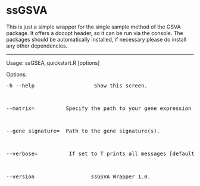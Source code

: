 # ssGSVA
This is just a simple wrapper for the single sample method of the GSVA package. It offers a docopt header, so it can be run via the console. The packages should be automatically installed, if necessary please do install any other dependencies. <br>

---

Usage: ssGSEA_quickstart.R [options] <br>

Options: <br>
  <pre>-h --help                   Show this screen. </pre><br>
  <pre>--matrix=<string>          Specify the path to your gene expression matrix (counts, FPKM, etc). </pre><br>
  <pre>--gene_signature=<string>  Path to the gene signature(s). </pre><br>
  <pre>--verbose=<value>          If set to T prints all messages [default: F]. v<br>
  <pre>--version                  ssGSVA Wrapper 1.0. </pre><br>
